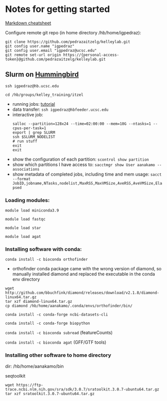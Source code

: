 # Notes for getting started

[Markdown cheatsheet](https://www.markdownguide.org/cheat-sheet/)

Configure remote git repo (in home directory /hb/home/igpedraz): 
~~~
git clone https://github.com/pedrazaitzelg/kelleylab.git
git config user.name "igpedraz"
git config user.email "igpedraz@ucsc.edu" 
git remote set-url origin https://{personal-access-token}@github.com/pedrazaitzelg/kelleylab.git
~~~

## Slurm on [Hummingbird](https://hummingbird.ucsc.edu/) 

`ssh igpedraz@hb.ucsc.edu`

`cd /hb/groups/kelley_training/itzel`

- running jobs: [tutorial](https://hummingbird.ucsc.edu/documentation/creating-scripts-to-run-jobs/)
- data transfer: `ssh igpedraz@hbfeeder.ucsc.edu`
- interactive job:
    ~~~
    salloc --partition=128x24 --time=02:00:00 --mem=10G --ntasks=1 --cpus-per-task=1
    export | grep SLURM
    ssh $SLURM_NODELIST
    # run stuff
    exit
    exit
    ~~~
- show the configuration of each partition: `scontrol show partition`
- show which partitions I have access to: `sacctmgr show User aanakamo --associations`
- show metadata of completed jobs, including time and mem usage: `sacct  --format JobID,jobname,NTasks,nodelist,MaxRSS,MaxVMSize,AveRSS,AveVMSize,Elapsed`


### Loading modules:

`module load miniconda3.9`

`module load fastqc`

`module load star`

`module load agat`

### Installing software with conda:

`conda install -c bioconda orthofinder`
- orthofinder conda package came with the wrong version of diamond, so manually installed diamond and replaced the executable in the conda env directory

~~~
wget http://github.com/bbuchfink/diamond/releases/download/v2.1.8/diamond-linux64.tar.gz
tar xzf diamond-linux64.tar.gz
cp diamond /hb/home/aanakamo/.conda/envs/orthofinder/bin/
~~~

`conda install -c conda-forge ncbi-datasets-cli`

`conda install -c conda-forge biopython`

`conda install -c bioconda subread` (featureCounts)

`conda install -c bioconda agat` (GFF/GTF tools)

### Installing other software to home directory
dir: /hb/home/aanakamo/bin

seqtoolkit
~~~
wget https://ftp-trace.ncbi.nlm.nih.gov/sra/sdk/3.0.7/sratoolkit.3.0.7-ubuntu64.tar.gz
tar xzf sratoolkit.3.0.7-ubuntu64.tar.gz
~~~

